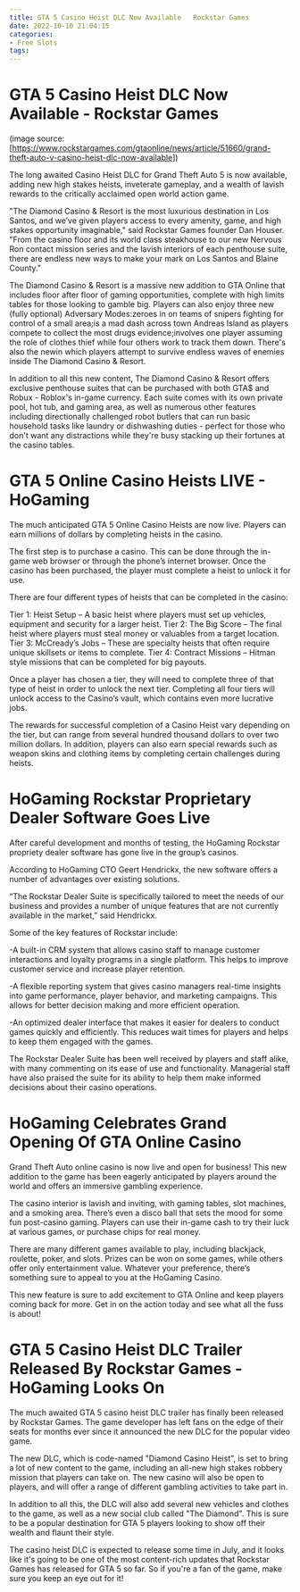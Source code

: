 ```yaml
---
title: GTA 5 Casino Heist DLC Now Available   Rockstar Games
date: 2022-10-10 21:04:15
categories:
- Free Slots
tags:
---
```



#  GTA 5 Casino Heist DLC Now Available - Rockstar Games




(image source: [https://www.rockstargames.com/gtaonline/news/article/51660/grand-theft-auto-v-casino-heist-dlc-now-available])

The long awaited Casino Heist DLC for Grand Theft Auto 5 is now available, adding new high stakes heists, inveterate gameplay, and a wealth of lavish rewards to the critically acclaimed open world action game.

"The Diamond Casino & Resort is the most luxurious destination in Los Santos, and we’ve given players access to every amenity, game, and high stakes opportunity imaginable," said Rockstar Games founder Dan Houser. "From the casino floor and its world class steakhouse to our new Nervous Ron contact mission series and the lavish interiors of each penthouse suite, there are endless new ways to make your mark on Los Santos and Blaine County."

The Diamond Casino & Resort is a massive new addition to GTA Online that includes floor after floor of gaming opportunities, complete with high limits tables for those looking to gamble big. Players can also enjoy three new (fully optional) Adversary Modes:zeroes in on teams of snipers fighting for control of a small area;is a mad dash across town Andreas Island as players compete to collect the most drugs evidence;involves one player assuming the role of clothes thief while four others work to track them down. There's also the newin which players attempt to survive endless waves of enemies inside The Diamond Casino & Resort.

In addition to all this new content, The Diamond Casino & Resort offers exclusive penthouse suites that can be purchased with both GTA$ and Robux - Roblox's in-game currency. Each suite comes with its own private pool, hot tub, and gaming area, as well as numerous other features including directionally challenged robot butlers that can run basic household tasks like laundry or dishwashing duties - perfect for those who don't want any distractions while they're busy stacking up their fortunes at the casino tables.

#  GTA 5 Online Casino Heists LIVE - HoGaming

The much anticipated GTA 5 Online Casino Heists are now live. Players can earn millions of dollars by completing heists in the casino.

The first step is to purchase a casino. This can be done through the in-game web browser or through the phone’s internet browser. Once the casino has been purchased, the player must complete a heist to unlock it for use.

There are four different types of heists that can be completed in the casino:

Tier 1: Heist Setup – A basic heist where players must set up vehicles, equipment and security for a larger heist. Tier 2: The Big Score – The final heist where players must steal money or valuables from a target location. Tier 3: McCready’s Jobs – These are specialty heists that often require unique skillsets or items to complete. Tier 4: Contract Missions – Hitman style missions that can be completed for big payouts.

Once a player has chosen a tier, they will need to complete three of that type of heist in order to unlock the next tier. Completing all four tiers will unlock access to the Casino’s vault, which contains even more lucrative jobs.

The rewards for successful completion of a Casino Heist vary depending on the tier, but can range from several hundred thousand dollars to over two million dollars. In addition, players can also earn special rewards such as weapon skins and clothing items by completing certain challenges during heists.

#  HoGaming Rockstar Proprietary Dealer Software Goes Live

After careful development and months of testing, the HoGaming Rockstar propriety dealer software has gone live in the group’s casinos.

According to HoGaming CTO Geert Hendrickx, the new software offers a number of advantages over existing solutions.

“The Rockstar Dealer Suite is specifically tailored to meet the needs of our business and provides a number of unique features that are not currently available in the market,” said Hendrickx.

Some of the key features of Rockstar include:

-A built-in CRM system that allows casino staff to manage customer interactions and loyalty programs in a single platform. This helps to improve customer service and increase player retention.

-A flexible reporting system that gives casino managers real-time insights into game performance, player behavior, and marketing campaigns. This allows for better decision making and more efficient operation.

-An optimized dealer interface that makes it easier for dealers to conduct games quickly and efficiently. This reduces wait times for players and helps to keep them engaged with the games.

The Rockstar Dealer Suite has been well received by players and staff alike, with many commenting on its ease of use and functionality. Managerial staff have also praised the suite for its ability to help them make informed decisions about their casino operations.

#  HoGaming Celebrates Grand Opening Of GTA Online Casino

Grand Theft Auto online casino is now live and open for business! This new addition to the game has been eagerly anticipated by players around the world and offers an immersive gambling experience.

The casino interior is lavish and inviting, with gaming tables, slot machines, and a smoking area. There’s even a disco ball that sets the mood for some fun post-casino gaming. Players can use their in-game cash to try their luck at various games, or purchase chips for real money.

There are many different games available to play, including blackjack, roulette, poker, and slots. Prizes can be won on some games, while others offer only entertainment value. Whatever your preference, there’s something sure to appeal to you at the HoGaming Casino.

This new feature is sure to add excitement to GTA Online and keep players coming back for more. Get in on the action today and see what all the fuss is about!

#  GTA 5 Casino Heist DLC Trailer Released By Rockstar Games - HoGaming Looks On

The much awaited GTA 5 casino heist DLC trailer has finally been released by Rockstar Games. The game developer has left fans on the edge of their seats for months ever since it announced the new DLC for the popular video game.

The new DLC, which is code-named "Diamond Casino Heist", is set to bring a lot of new content to the game, including an all-new high stakes robbery mission that players can take on. The new casino will also be open to players, and will offer a range of different gambling activities to take part in.

In addition to all this, the DLC will also add several new vehicles and clothes to the game, as well as a new social club called "The Diamond". This is sure to be a popular destination for GTA 5 players looking to show off their wealth and flaunt their style.

The casino heist DLC is expected to release some time in July, and it looks like it's going to be one of the most content-rich updates that Rockstar Games has released for GTA 5 so far. So if you're a fan of the game, make sure you keep an eye out for it!